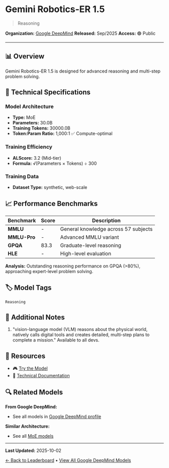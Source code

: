 # Gemini Robotics-ER 1.5

> Reasoning

**Organization:** [Google DeepMind](../../labs/google-deepmind.md)
**Released:** Sep/2025
**Access:** 🟢 Public

---

## 📊 Overview

Gemini Robotics-ER 1.5 is designed for advanced reasoning and multi-step problem solving.

## 🔧 Technical Specifications

### Model Architecture
- **Type:** MoE
- **Parameters:** 30.0B
- **Training Tokens:** 30000.0B
- **Token:Param Ratio:** 1,000:1 ✅ Compute-optimal

### Training Efficiency
- **ALScore:** 3.2 (Mid-tier)
- **Formula:** √(Parameters × Tokens) ÷ 300

### Training Data
- **Dataset Type:** synthetic, web-scale

## 📈 Performance Benchmarks

| Benchmark | Score | Description |
|-----------|-------|-------------|
| **MMLU** | - | General knowledge across 57 subjects |
| **MMLU-Pro** | - | Advanced MMLU variant |
| **GPQA** | 83.3 | Graduate-level reasoning |
| **HLE** | - | High-level evaluation |

**Analysis:** Outstanding reasoning performance on GPQA (>80%), approaching expert-level problem solving.

## 🏷️ Model Tags

`Reasoning`

## 📝 Additional Notes

1. "vision-language model (VLM) reasons about the physical world, natively calls digital tools and creates detailed, multi-step plans to complete a mission." Available to all devs.

## 🔗 Resources

- 🎮 [Try the Model](https://aistudio.google.com/?model=gemini-robotics-er-1.5-preview)
- 📄 [Technical Documentation](https://storage.googleapis.com/deepmind-media/gemini-robotics/Gemini-Robotics-1-5-Tech-Report.pdf)

## 🔍 Related Models

**From Google DeepMind:**
- See all models in [Google DeepMind profile](../../labs/google-deepmind.md)

**Similar Architecture:**
- See all [MoE models](../../architectures/moe.md)

---

**Last Updated:** 2025-10-02

[← Back to Leaderboard](../../README.md) • [View All Google DeepMind Models](../../labs/google-deepmind.md)
